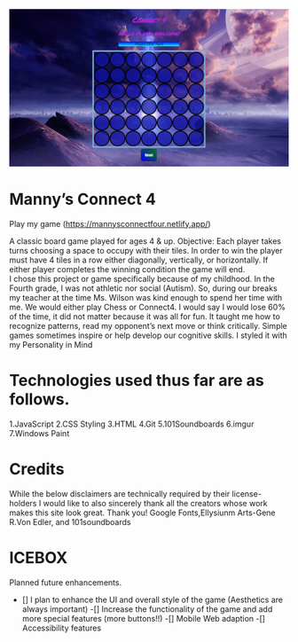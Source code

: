 <img src="./Assets/Connect 4 Snapshot.png">



# Manny’s Connect 4
Play my game (https://mannysconnectfour.netlify.app/)

A classic board game played for ages 4 & up.
Objective: Each player takes turns choosing a space to occupy with their tiles. In order to win the player must have 4 tiles in a row either diagonally, vertically, or horizontally. If either player completes the winning condition the game will end.  
I chose this project or game specifically because of my childhood. In the Fourth grade, I was not athletic nor social (Autism). So, during our breaks my teacher at the time Ms. Wilson was kind enough to spend her time with me. We would either play Chess or Connect4. I would say I would lose 60% of the time, it did not matter because it was all for fun. It taught me how to recognize patterns, read my opponent’s next move or think critically. Simple games sometimes inspire or help develop our cognitive skills. 
I styled it with my Personality in Mind

# Technologies used thus far are as follows.

1.JavaScript
2.CSS Styling 
3.HTML
4.Git
5.101Soundboards
6.imgur
7.Windows Paint
# Credits
While the below disclaimers are technically required by their license-holders I would like to also sincerely thank all the creators whose work makes this site look great. Thank you!
Google Fonts,Ellysiunm Arts-Gene R.Von Edler, and 101soundboards
# ICEBOX

Planned future enhancements.
- [] I plan to enhance the UI and overall style of the game (Aesthetics are always important)
-[] Increase the functionality of the game and add more special features (more buttons!!)
-[] Mobile Web adaption
-[] Accessibility features 
